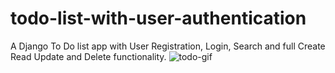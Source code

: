 # todo-list-with-user-authentication
 A Django To Do list app with User Registration, Login, Search and full Create Read Update and Delete functionality.
![todo-gif](https://user-images.githubusercontent.com/112711034/218247481-a8376338-ebbf-4d9f-9c9d-a4919342d18e.gif)
